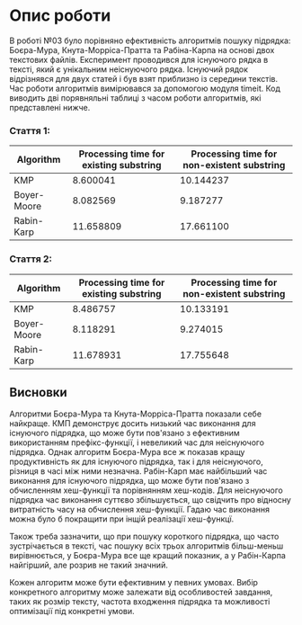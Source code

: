 # Опис роботи

В роботі №03 було порівняно ефективність алгоритмів пошуку підрядка: Боєра-Мура, Кнута-Морріса-Пратта та Рабіна-Карпа на основі двох текстових файлів. Експеримент проводився для існуючого рядка в тексті, який є унікальним неіснуючого рядка. Існуючий рядок відрізнявся для двух статей і був взят приблизно із середини текстів. Час роботи алгоритмів вимірювався за допомогою модуля timeit.
Код виводить дві порявняльні таблиці з часом роботи алгоритмів, які представлені нижче.

### Стаття 1:

| Algorithm   | Processing time for existing substring | Processing time for non-existent substring |
| ----------- | -------------------------------------- | ------------------------------------------ |
| KMP         | 8.600041                               | 10.144237                                  |
| Boyer-Moore | 8.082569                               | 9.187277                                   |
| Rabin-Karp  | 11.658809                              | 17.661100                                  |

### Стаття 2:

| Algorithm   | Processing time for existing substring | Processing time for non-existent substring |
| ----------- | -------------------------------------- | ------------------------------------------ |
| KMP         | 8.486757                               | 10.133191                                  |
| Boyer-Moore | 8.118291                               | 9.274015                                   |
| Rabin-Karp  | 11.678931                              | 17.755648                                  |

## Висновки

Алгоритми Боєра-Мура та Кнута-Морріса-Пратта показали себе найкраще. КМП демонструє досить низький час виконання для існуючого підрядка, що може бути пов'язано з ефективним використанням префікс-функції, і невеликий час для неіснуючого підрядка. Однак алгоритм Боєра-Мура все ж показав кращу продуктивність як для існуючого підрядка, так і для неіснуючого, різниця в часі між ними незначна.
Рабін-Карп має найбільший час виконання для існуючого підрядка, що може бути пов'язано з обчисленням хеш-функції та порівнянням хеш-кодів. Для неіснуючого підрядка час виконання суттєво збільшується, що свідчить про відносну витратність часу на обчислення хеш-функції. Гадаю час виконання можна було б покращити при інщій реалізації хеш-функцї.

Також треба зазначити, що при пошуку короткого підрядка, що часто зустрічається в тексті, час пошуку всіх трьох алгоритмів більш-меньш вирівнюється, у Боєра-Мура все ще кращий показник, а у Рабін-Карпа найгірший, але розрив не такий значний.

Кожен алгоритм може бути ефективним у певних умовах. Вибір конкретного алгоритму може залежати від особливостей завдання, таких як розмір тексту, частота входження підрядка та можливості оптимізації під конкретні умови.
